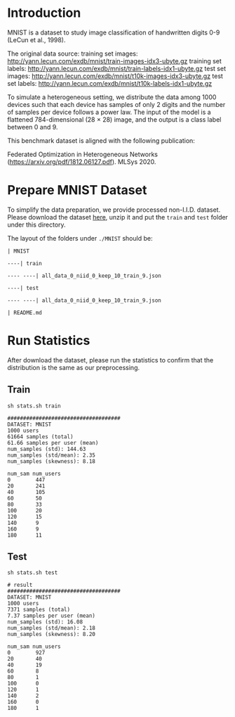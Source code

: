 # Introduction
MNIST is a dataset to study image classification of handwritten digits 0-9 (LeCun et al., 1998). 

The original data source:
training set images: http://yann.lecun.com/exdb/mnist/train-images-idx3-ubyte.gz
training set labels: http://yann.lecun.com/exdb/mnist/train-labels-idx1-ubyte.gz
test set images:     http://yann.lecun.com/exdb/mnist/t10k-images-idx3-ubyte.gz
test set labels:     http://yann.lecun.com/exdb/mnist/t10k-labels-idx1-ubyte.gz

To simulate a heterogeneous setting, we distribute the data among 1000 devices such that each device
has samples of only 2 digits and the number of samples per device follows a power law. The input of the model is a
flattened 784-dimensional (28 × 28) image, and the output is a class label between 0 and 9.

This benchmark dataset is aligned with the following publication:

Federated Optimization in Heterogeneous Networks (https://arxiv.org/pdf/1812.06127.pdf). MLSys 2020.

# Prepare MNIST Dataset

To simplify the data preparation, we provide processed non-I.I.D. dataset.
Please download the dataset [here](https://drive.google.com/file/d/1cU_LcBAUZvfZWveOMhG4G5Fg9uFXhVdf/view?usp=sharing), unzip it and put the `train` and `test` folder under this directory.

The layout of the folders under `./MNIST` should be:

```
| MNIST

----| train 

---- ----| all_data_0_niid_0_keep_10_train_9.json

----| test

---- ----| all_data_0_niid_0_keep_10_train_9.json

| README.md
```
# Run Statistics

After download the dataset, please run the statistics to confirm that the distribution is the same as our preprocessing.

## Train
```
sh stats.sh train

####################################
DATASET: MNIST
1000 users
61664 samples (total)
61.66 samples per user (mean)
num_samples (std): 144.63
num_samples (std/mean): 2.35
num_samples (skewness): 8.18

num_sam num_users
0        447
20       241
40       105
60       50
80       33
100      20
120      15
140      9
160      9
180      11

```

## Test
```
sh stats.sh test

# result
####################################
DATASET: MNIST
1000 users
7371 samples (total)
7.37 samples per user (mean)
num_samples (std): 16.08
num_samples (std/mean): 2.18
num_samples (skewness): 8.20

num_sam num_users
0        927
20       40
40       19
60       8
80       1
100      0
120      1
140      2
160      0
180      1
```


